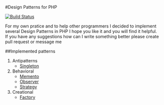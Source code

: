 #Design Patterns for PHP

[![Build Status](https://travis-ci.org/rpodwika/designpatterns.svg)](https://travis-ci.org/rpodwika/designpatterns)

For my own pratice and to help other programmers I decided to implement several Design Patterns in PHP I hope 
you like it and you will find it helpful. If you have any suggestions how can I write something better please create
pull request or message me

##Implemented patterns

1. Antipatterns
    * [Singleton](src/Antipatterns/)
2. Behavioral
    * [Memento](src/Behavioral/Memento)
    * [Observer](src/Behavioral/Observer)
    * [Strategy](src/Behavioral/Strategy)
3. Creational
    * [Factory](src/Creational/Factory)